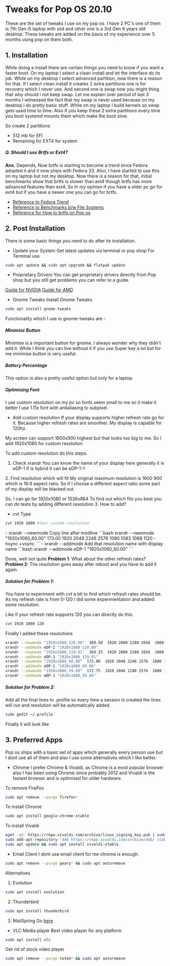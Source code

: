 # Tweaks for Pop OS 20.10
 These are the set of tweaks I use on my pop os. I have 2 PC's one of them is 7th Gen i5 laptop with ssd and other one is a 3rd Gen 6 years old desktop. These tweaks are added on the basis of my experience over 5 months using pop on them both.
  
## 1. Installation
 While doing a install there are certain things you need to know if you want a faster boot. On my laptop I select a clean install and let the interface do its job. While on my desktop I select advanced partition, now there is a reason for that. If I select clean install it creates 2 extra partitions one is for recovery which I never use. And second one is swap now you might thing that why should i not keep swap. Let me explain over period of last 3 months I witnessed the fact that my swap is never used because on my desktop I do pretty basic stuff. While on my laptop I build kernels so swap gets used time to time. Also if you keep these 2 extra partitions every time you boot systemd mounts them which make the boot slow.
 
 So create 2 partitions
 - 512 mb for EFI
 - Remaining for EXT4 for system
 
##### Q. Should I use Brtfs or Ext4?
**Ans.** Depends, Now brtfs is starting to become a trend since Fedora adopted it and it now ships with Fedora 33. Also, I have started to use this on my laptop but not my desktop. Now there is a reason for that, initial benchmarks show that brtfs is slower than ext4 though brtfs has more advanced features than ext4. So In my opinion if you have a older pc go for ext4 but if you have a newer one you can go for brtfs.

- [Reference to Fedora Trend](https://www.phoronix.com/scan.php?page=news_item&px=Fedora-33-Released)
- [Reference to Benchmarks b/w File Systems](https://www.unixmen.com/review-ext4-vs-btrfs-vs-xfs/)
- [Reference for How to brtfs on Pop os](https://mutschler.eu/linux/install-guides/pop-os-btrfs/)

## 2. Post Installation
 There is some basic things you need to do after its installation.
 
 - Update your System
 Get latest updates via terminal or pop shop
 For Terminal use
 ```bash
 sudo apt update && sudo apt upgrade && flatpak update
 ```
 
 - Proprietary Drivers
 You can get proprietary drivers directly from Pop shop but you still get problems you can refer to a guide.
 
 [Guide for NVIDIA](https://askubuntu.com/questions/61396/how-do-i-install-the-nvidia-drivers) 
 [Guide for AMD](https://linuxconfig.org/how-to-install-the-latest-amd-radeon-drivers-on-ubuntu-18-04-bionic-beaver-linux#:~:text=In%20order%20to%20get%20the,the%20form%20of%20a%20tarball.)
 
 - Gnome Tweaks
 Install Gnome Tweaks
 ```bash
 sudo apt install gnome-tweaks
 ```
 Functionality which I use in gnome-tweaks are -
 
##### Minimise Button
 Minimise is a important button for gnome. I always wonder why they didn't add it. While I think you can live without it if you use Super key a lot but for me minimise button is very useful.
 <gnome-minimise>
##### Battery Percentage
 This option is also a pretty useful option but only for a laptop.
##### Optimising Font
 I use custom resolution on my pc so fonts seem small to me so it make it better I use 1.11x font with antialiasing to subpixel.
 <custom-font-size>
 
 - Add custom resolution
 If your display supports higher refresh rate go for it. Because higher refresh rates are smoother. My display is capable for 120hz.
 <set-of-refreshrates>
 <set-of-resolutions>
 My screen can support 1600x900 highest but that looks too big to me. So I add 1920x1080 for custom resolution
 
 To add custom resolution do this steps.
 1. Check xrandr
 You can know the name of your display here generally it is eDP-1 if is hybrid it can be eDP-1-1
 <xrandr>
 2. Find resolution which will fit
 My original maximum resolution is 1600 900 which is 16:9 aspect ratio. So if I choose a different aspect ratio some part of my display will be blacked out.
 
 So, I can go for 1920x1080 or 1536x864
 To find out which fits you best you can do tests by adding different resolution
 3. How to add?
 - cvt
 Type
 ```bash
 cvt 1920 1080 #Your custom resolution
 ```
 <cvt>
 - xrandr --newmode
 Copy line after modline
 ```bash
 xrandr --newmode "1920x1080_60.00"  173.00  1920 2048 2248 2576  1080 1083 1088 1120 -hsync +vsync
 ```
 <newmode>
 - xrandr --addmode
 Add that resolution name with display name
 ```bash
 xrandr --addmode eDP-1 "1920x1080_60.00"
 ```
 <addmode>
 
 Done, well not quite
 **Problem 1**: What about the other refresh rates?
 **Problem 2**: The resolution goes away after reboot and you have to add it again.
 
 ##### Solution for Problem 1:
 You have to experiment with cvt a bit to find which refresh rates should be.
 As my refresh rate is from 0-120 I did some expermientation and added some resolution.
 
 Like if your refresh rate supports 120 you can directly do this.
 ```bash
 cvt 1920 1080 120
 ```
 <custom-120>
 
 Finally I added these resolutions
 ```bash
 xrandr --newmode "1920x1080_120.00"  369.50  1920 2080 2288 2656  1080 1083 1088 1160 -hsync +vsync
 xrandr --addmode eDP-1 "1920x1080_120.00"
 xrandr --newmode "1920x1080_119.91"  369.25  1920 2080 2288 2656  1080 1083 1088 1160 -hsync +vsync
 xrandr --addmode eDP-1 "1920x1080_119.91"
 xrandr --newmode "1920x1080_60.00"  173.00  1920 2048 2248 2576  1080 1083 1088 1120 -hsync +vsync
 xrandr --addmode eDP-1 "1920x1080_60.00"
 xrandr --newmode "1920x1080_59.89"  172.75  1920 2048 2248 2576  1080 1083 1088 1120 -hsync +vsync
 xrandr --addmode eDP-1 "1920x1080_59.89"
 ```
 ##### Solution for Problem 2:
 Add all the final lines to .profile so every time a session is created the lines will run and resolution will be automatically added.
 ```bash
 sudo gedit ~/.profile
 ```
 <profile>
 
 Finally it will look like
 <custom-resolution-final>
 
 ## 3. Preferred Apps
 Pop os ships with a basic set of apps which generally every person use but I dont use all of them and also I use some alternatives which I like better.
 
 - Chrome
 I prefer Chrome & Vivaldi, as Chrome is a most popular browser also I has been using Chrome since probably 2012 and Vivaldi is the fastest browser and is optimised for older hardware.
 
 To remove FireFox
 ```bash
 sudo apt remove --purge firefox*
 ```
 To install Chrome
 ```bash
 sudo apt install google-chrome-stable
 ```
 To install Vivaldi
 ```bash
 wget -qO- https://repo.vivaldi.com/archive/linux_signing_key.pub | sudo apt-key add -
 sudo add-apt-repository 'deb https://repo.vivaldi.com/archive/deb/ stable main' 
 sudo apt update && sudo apt install vivaldi-stable 
 ```
 
 - Email Client
 I dont use email client for me chrome is enough.
 ```bash
 sudo apt remove --purge geary* && sudo apt autoremove
 ```
 
 Alternatives 
 
 1. Evolution
 ```bash
 sudo apt install evolution
 ```
 2. Thunderbird
 ```bash
 sudo apt install thunderbird
 ```
 3. MailSpring
 Go [here](https://linuxconfig.org/how-to-install-mailspring-on-ubuntu-18-04-bionic-beaver-linux)
 
 - VLC Media player
 Best video player for any platform
 ```bash
 sudo apt install vlc
 ```
 
 Get rid of stock video player
 ```bash
 sudo apt remove --purge totem* && sudo apt autoremove
 ```
